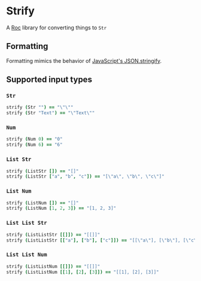 # Strify

A [Roc](https://roc-lang.org) library for converting things to `Str`

## Formatting

Formatting mimics the behavior of
[JavaScript's JSON.stringify](https://developer.mozilla.org/en-US/docs/Web/JavaScript/Reference/Global_Objects/JSON/stringify).

## Supported input types

### `Str`

```coffee
strify (Str "") == "\"\""
strify (Str "Text") == "\"Text\""
```

### `Num`

```coffee
strify (Num 0) == "0"
strify (Num 6) == "6"
```

### `List Str`

```coffee
strify (ListStr []) == "[]"
strify (ListStr ["a", "b", "c"]) == "[\"a\", \"b\", \"c\"]"
```

### `List Num`

```coffee
strify (ListNum []) == "[]"
strify (ListNum [1, 2, 3]) == "[1, 2, 3]"
```

### `List List Str`

```coffee
strify (ListListStr [[]]) == "[[]]"
strify (ListListStr [["a"], ["b"], ["c"]]) == "[[\"a\"], [\"b\"], [\"c\"]]"
```

### `List List Num`

```coffee
strify (ListListNum [[]]) == "[[]]"
strify (ListListNum [[1], [2], [3]]) == "[[1], [2], [3]]"
```
